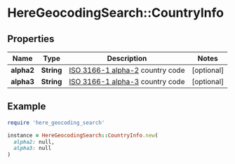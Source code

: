 # HereGeocodingSearch::CountryInfo

## Properties

| Name | Type | Description | Notes |
| ---- | ---- | ----------- | ----- |
| **alpha2** | **String** | [ISO 3166-1 alpha-2](https://en.wikipedia.org/wiki/ISO_3166-1_alpha-2) country code | [optional] |
| **alpha3** | **String** | [ISO 3166-1 alpha-3](https://en.wikipedia.org/wiki/ISO_3166-1_alpha-3) country code | [optional] |

## Example

```ruby
require 'here_geocoding_search'

instance = HereGeocodingSearch::CountryInfo.new(
  alpha2: null,
  alpha3: null
)
```

